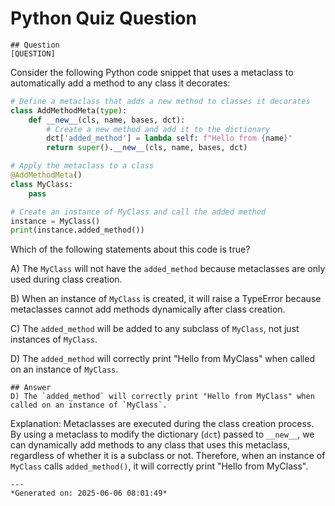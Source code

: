 # Python Quiz Question
    
    ## Question
    [QUESTION]
Consider the following Python code snippet that uses a metaclass to automatically add a method to any class it decorates:

```python
# Define a metaclass that adds a new method to classes it decorates
class AddMethodMeta(type):
    def __new__(cls, name, bases, dct):
        # Create a new method and add it to the dictionary
        dct['added_method'] = lambda self: f"Hello from {name}"
        return super().__new__(cls, name, bases, dct)

# Apply the metaclass to a class
@AddMethodMeta()
class MyClass:
    pass

# Create an instance of MyClass and call the added method
instance = MyClass()
print(instance.added_method())
```

Which of the following statements about this code is true?

A) The `MyClass` will not have the `added_method` because metaclasses are only used during class creation.

B) When an instance of `MyClass` is created, it will raise a TypeError because metaclasses cannot add methods dynamically after class creation.

C) The `added_method` will be added to any subclass of `MyClass`, not just instances of `MyClass`.

D) The `added_method` will correctly print "Hello from MyClass" when called on an instance of `MyClass`.
    
    ## Answer
    D) The `added_method` will correctly print "Hello from MyClass" when called on an instance of `MyClass`.

Explanation: Metaclasses are executed during the class creation process. By using a metaclass to modify the dictionary (`dct`) passed to `__new__`, we can dynamically add methods to any class that uses this metaclass, regardless of whether it is a subclass or not. Therefore, when an instance of `MyClass` calls `added_method()`, it will correctly print "Hello from MyClass".
    
    ---
    *Generated on: 2025-06-06 08:01:49*
    